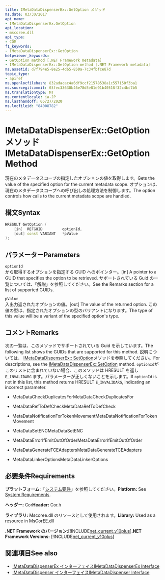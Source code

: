 ```yaml
---
title: IMetaDataDispenserEx::GetOption メソッド
ms.date: 03/30/2017
api_name:
- IMetaDataDispenserEx.GetOption
api_location:
- mscoree.dll
api_type:
- COM
f1_keywords:
- IMetaDataDispenserEx::GetOption
helpviewer_keywords:
- GetOption method [.NET Framework metadata]
- IMetaDataDispenserEx::GetOption method [.NET Framework metadata]
ms.assetid: d7f794e5-8e25-4d65-850a-7c34fbfce87d
topic_type:
- apiref
ms.openlocfilehash: 832adacac4a6df9ccf21578538a1c557150f3ba1
ms.sourcegitcommit: 03fec33630b46e78d5e81e91b40518f32c4bd7b5
ms.translationtype: MT
ms.contentlocale: ja-JP
ms.lasthandoff: 05/27/2020
ms.locfileid: "84008782"
---
```

# <a name="imetadatadispenserexgetoption-method"></a><span data-ttu-id="fa28b-102">IMetaDataDispenserEx::GetOption メソッド</span><span class="sxs-lookup"><span data-stu-id="fa28b-102">IMetaDataDispenserEx::GetOption Method</span></span>
<span data-ttu-id="fa28b-103">現在のメタデータスコープの指定したオプションの値を取得します。</span><span class="sxs-lookup"><span data-stu-id="fa28b-103">Gets the value of the specified option for the current metadata scope.</span></span> <span data-ttu-id="fa28b-104">オプションは、現在のメタデータスコープへの呼び出しの処理方法を制御します。</span><span class="sxs-lookup"><span data-stu-id="fa28b-104">The option controls how calls to the current metadata scope are handled.</span></span>  
  
## <a name="syntax"></a><span data-ttu-id="fa28b-105">構文</span><span class="sxs-lookup"><span data-stu-id="fa28b-105">Syntax</span></span>  
  
```cpp  
HRESULT GetOption (  
    [in]  REFGUID         optionId,
    [out] const VARIANT   *pValue  
);  
```  
  
## <a name="parameters"></a><span data-ttu-id="fa28b-106">パラメーター</span><span class="sxs-lookup"><span data-stu-id="fa28b-106">Parameters</span></span>  
 `optionId`  
 <span data-ttu-id="fa28b-107">から取得するオプションを指定する GUID へのポインター。</span><span class="sxs-lookup"><span data-stu-id="fa28b-107">[in] A pointer to a GUID that specifies the option to be retrieved.</span></span> <span data-ttu-id="fa28b-108">サポートされている Guid の一覧については、「解説」を参照してください。</span><span class="sxs-lookup"><span data-stu-id="fa28b-108">See the Remarks section for a list of supported GUIDs.</span></span>  
  
 `pValue`  
 <span data-ttu-id="fa28b-109">入出力返されたオプションの値。</span><span class="sxs-lookup"><span data-stu-id="fa28b-109">[out] The value of the returned option.</span></span> <span data-ttu-id="fa28b-110">この値の型は、指定されたオプションの型のバリアントになります。</span><span class="sxs-lookup"><span data-stu-id="fa28b-110">The type of this value will be a variant of the specified option's type.</span></span>  
  
## <a name="remarks"></a><span data-ttu-id="fa28b-111">コメント</span><span class="sxs-lookup"><span data-stu-id="fa28b-111">Remarks</span></span>  
 <span data-ttu-id="fa28b-112">次の一覧は、このメソッドでサポートされている Guid を示しています。</span><span class="sxs-lookup"><span data-stu-id="fa28b-112">The following list shows the GUIDs that are supported for this method.</span></span> <span data-ttu-id="fa28b-113">説明については、 [IMetaDataDispenserEx:: SetOption](imetadatadispenserex-setoption-method.md)メソッドを参照してください。</span><span class="sxs-lookup"><span data-stu-id="fa28b-113">For descriptions, see the [IMetaDataDispenserEx::SetOption](imetadatadispenserex-setoption-method.md) method.</span></span> <span data-ttu-id="fa28b-114">`optionId`がこのリストに含まれていない場合、このメソッドは HRESULT を返し `E_INVALIDARG` ます。パラメーターが正しくないことを示します。</span><span class="sxs-lookup"><span data-stu-id="fa28b-114">If `optionId` is not in this list, this method returns HRESULT `E_INVALIDARG`, indicating an incorrect parameter.</span></span>  
  
- <span data-ttu-id="fa28b-115">MetaDataCheckDuplicatesFor</span><span class="sxs-lookup"><span data-stu-id="fa28b-115">MetaDataCheckDuplicatesFor</span></span>  
  
- <span data-ttu-id="fa28b-116">MetaDataRefToDefCheck</span><span class="sxs-lookup"><span data-stu-id="fa28b-116">MetaDataRefToDefCheck</span></span>  
  
- <span data-ttu-id="fa28b-117">MetaDataNotificationForTokenMovement</span><span class="sxs-lookup"><span data-stu-id="fa28b-117">MetaDataNotificationForTokenMovement</span></span>  
  
- <span data-ttu-id="fa28b-118">MetaDataSetENC</span><span class="sxs-lookup"><span data-stu-id="fa28b-118">MetaDataSetENC</span></span>  
  
- <span data-ttu-id="fa28b-119">MetaDataErrorIfEmitOutOfOrder</span><span class="sxs-lookup"><span data-stu-id="fa28b-119">MetaDataErrorIfEmitOutOfOrder</span></span>  
  
- <span data-ttu-id="fa28b-120">MetaDataGenerateTCEAdapters</span><span class="sxs-lookup"><span data-stu-id="fa28b-120">MetaDataGenerateTCEAdapters</span></span>  
  
- <span data-ttu-id="fa28b-121">MetaDataLinkerOptions</span><span class="sxs-lookup"><span data-stu-id="fa28b-121">MetaDataLinkerOptions</span></span>  
  
## <a name="requirements"></a><span data-ttu-id="fa28b-122">必要条件</span><span class="sxs-lookup"><span data-stu-id="fa28b-122">Requirements</span></span>  
 <span data-ttu-id="fa28b-123">**プラットフォーム:**「[システム要件](../../get-started/system-requirements.md)」を参照してください。</span><span class="sxs-lookup"><span data-stu-id="fa28b-123">**Platform:** See [System Requirements](../../get-started/system-requirements.md).</span></span>  
  
 <span data-ttu-id="fa28b-124">**ヘッダー:** Cor</span><span class="sxs-lookup"><span data-stu-id="fa28b-124">**Header:** Cor.h</span></span>  
  
 <span data-ttu-id="fa28b-125">**ライブラリ:** Mscoree.dll のリソースとして使用されます。</span><span class="sxs-lookup"><span data-stu-id="fa28b-125">**Library:** Used as a resource in MsCorEE.dll</span></span>  
  
 <span data-ttu-id="fa28b-126">**.NET Framework のバージョン:**[!INCLUDE[net_current_v10plus](../../../../includes/net-current-v10plus-md.md)]</span><span class="sxs-lookup"><span data-stu-id="fa28b-126">**.NET Framework Versions:** [!INCLUDE[net_current_v10plus](../../../../includes/net-current-v10plus-md.md)]</span></span>  
  
## <a name="see-also"></a><span data-ttu-id="fa28b-127">関連項目</span><span class="sxs-lookup"><span data-stu-id="fa28b-127">See also</span></span>

- [<span data-ttu-id="fa28b-128">IMetaDataDispenserEx インターフェイス</span><span class="sxs-lookup"><span data-stu-id="fa28b-128">IMetaDataDispenserEx Interface</span></span>](imetadatadispenserex-interface.md)
- [<span data-ttu-id="fa28b-129">IMetaDataDispenser インターフェイス</span><span class="sxs-lookup"><span data-stu-id="fa28b-129">IMetaDataDispenser Interface</span></span>](imetadatadispenser-interface.md)
